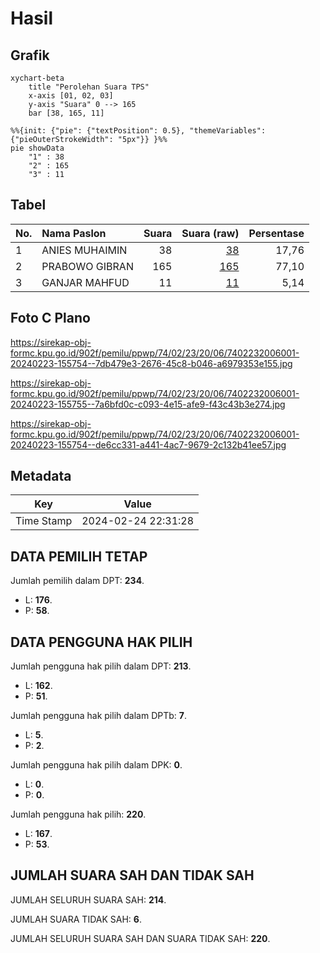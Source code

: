 # Hasil

## Grafik

```mermaid
xychart-beta
    title "Perolehan Suara TPS"
    x-axis [01, 02, 03]
    y-axis "Suara" 0 --> 165
    bar [38, 165, 11]
```

```mermaid
%%{init: {"pie": {"textPosition": 0.5}, "themeVariables": {"pieOuterStrokeWidth": "5px"}} }%%
pie showData
    "1" : 38
    "2" : 165
    "3" : 11
```

## Tabel

| No. | Nama Paslon    | Suara | Suara (raw) | Persentase |
|:--- |:-------------- | -----:| -----------:| ----------:|
| 1   | ANIES MUHAIMIN | 38    | [38][p-1]   | 17,76      |
| 2   | PRABOWO GIBRAN | 165   | [165][p-2]  | 77,10      |
| 3   | GANJAR MAHFUD  | 11    | [11][p-3]   | 5,14       |


[p-1]: https://github.com/gigit-pemilu/pemilu-2024-74-sulawesi-tenggara/blob/main/pilpres/hitung-suara/sub/74-sulawesi-tenggara/sub/02-konawe/sub/23-routa/sub/2006-tanggola/sub/001-tps/sub/paslon-1.txt
[p-2]: https://github.com/gigit-pemilu/pemilu-2024-74-sulawesi-tenggara/blob/main/pilpres/hitung-suara/sub/74-sulawesi-tenggara/sub/02-konawe/sub/23-routa/sub/2006-tanggola/sub/001-tps/sub/paslon-2.txt
[p-3]: https://github.com/gigit-pemilu/pemilu-2024-74-sulawesi-tenggara/blob/main/pilpres/hitung-suara/sub/74-sulawesi-tenggara/sub/02-konawe/sub/23-routa/sub/2006-tanggola/sub/001-tps/sub/paslon-3.txt

## Foto C Plano

https://sirekap-obj-formc.kpu.go.id/902f/pemilu/ppwp/74/02/23/20/06/7402232006001-20240223-155754--7db479e3-2676-45c8-b046-a6979353e155.jpg

https://sirekap-obj-formc.kpu.go.id/902f/pemilu/ppwp/74/02/23/20/06/7402232006001-20240223-155755--7a6bfd0c-c093-4e15-afe9-f43c43b3e274.jpg

https://sirekap-obj-formc.kpu.go.id/902f/pemilu/ppwp/74/02/23/20/06/7402232006001-20240223-155754--de6cc331-a441-4ac7-9679-2c132b41ee57.jpg


## Metadata

| Key        | Value               |
| ---------- | ------------------- |
| Time Stamp | 2024-02-24 22:31:28 |


## DATA PEMILIH TETAP

Jumlah pemilih dalam DPT: **234**.
 * L: **176**.
 * P: **58**.

## DATA PENGGUNA HAK PILIH

Jumlah pengguna hak pilih dalam DPT: **213**.
 * L: **162**.
 * P: **51**.

Jumlah pengguna hak pilih dalam DPTb: **7**.
 * L: **5**.
 * P: **2**.

Jumlah pengguna hak pilih dalam DPK: **0**.
 * L: **0**.
 * P: **0**.

Jumlah pengguna hak pilih: **220**.
 * L: **167**.
 * P: **53**.

## JUMLAH SUARA SAH DAN TIDAK SAH

JUMLAH SELURUH SUARA SAH: **214**.

JUMLAH SUARA TIDAK SAH: **6**.

JUMLAH SELURUH SUARA SAH DAN SUARA TIDAK SAH: **220**.


